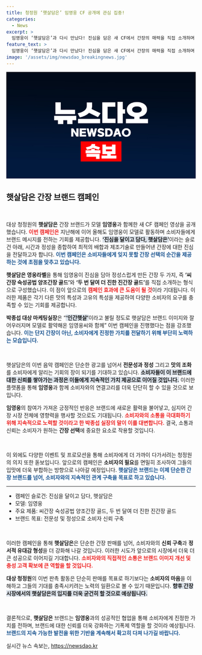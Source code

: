```yaml
---
title: 청정원 ‘햇살담은’ 임영웅 CF 공개에 관심 집중!
categories:
  - News
excerpt: >
  임영웅이 ‘햇살담은’과 다시 만났다! 진심을 담은 새 CF에서 간장의 매력을 직접 소개하며 소비자 마음을 사로잡는다. 그가 전하는 감동의 메시지, 놓치지 마세요!
feature_text: >
  임영웅이 ‘햇살담은’과 다시 만났다! 진심을 담은 새 CF에서 간장의 매력을 직접 소개하며 소비자 마음을 사로잡는다. 그가 전하는 감동의 메시지, 놓치지 마세요!
image: '/assets/img/newsdao_breakingnews.jpg'
---
```


<p><img src="/assets/img/newsdao_breakingnews.jpg" alt="bookingtag 속보" /></p>

<h2 data-ke-size="size26">햇살담은 간장 브랜드 캠페인</h2>

<p data-ke-size="size16">&nbsp;</p>

<p>대상 청정원의 <b>햇살담은</b> 간장 브랜드가 모델 <b>임영웅</b>과 함께한 새 CF 캠페인 영상을 공개했습니다. <b><span style="color: #ee2323;">이번 캠페인은</span></b> 지난해에 이어 올해도 임영웅이 모델로 활동하며 소비자들에게 브랜드 메시지를 전하는 기회를 제공합니다. <b><span style="background-color: #21538527;">‘진심을 달이고 담다, 햇살담은’</span></b>이라는 슬로건 아래, 시간과 정성을 종합하여 최적의 배합과 제조기술로 만들어낸 간장에 대한 진심을 전달하고자 합니다. <b><span style="color: #1a5490;">이번 캠페인은 소비자들에게 잊지 못할 간장 선택의 순간을 제공하는 것에 초점을 맞추고 있습니다.</span></b></p>

<p><b>햇살담은 영웅라벨</b>을 통해 임영웅이 진심을 담아 정성스럽게 만든 간장 두 가지, 즉 <b>‘씨간장 숙성공법 양조간장 골드’</b>와 <b>‘두 번 달여 더 진한 진간장 골드’</b>를 직접 소개하는 형식으로 구성했습니다. 이 점이 앞으로의 <b><span style="color: #ee2323;">캠페인 효과에 큰 도움이 될 것</span></b>이라 기대됩니다. 이러한 제품은 각기 다른 맛의 특성과 고유의 특성을 제공하여 다양한 소비자의 요구를 충족할 수 있는 기회를 제공합니다.</p>

<p><b>박종섭 대상 마케팅실장</b>은 “<b><span style="background-color: #21538527;">‘인간햇살’</span></b>이라고 불릴 정도로 햇살담은 브랜드 이미지와 잘 어우러지며 모델로 활약해온 임영웅씨와 함께” 이번 캠페인을 진행했다는 점을 강조했습니다. <b><span style="color: #1a5490;">이는 단지 간장이 아닌, 소비자에게 진정한 가치를 전달하기 위해 부단히 노력하는 모습입니다.</span></b></p>

<p data-ke-size="size16">&nbsp;</p>

<p>햇살담은의 이번 음악 캠페인은 단순한 광고를 넘어서 <b>전문성과 정성</b> 그리고 <b>맛의 조화</b>를 소비자에게 알리는 기회의 장이 되기를 기대하고 있습니다. <b><span style="background-color: #21538527;">소비자들이 이 브랜드에 대한 신뢰를 쌓아가는 과정은 이들에게 지속적인 가치 제공으로 이어질 것입니다.</span></b> 이러한 플랫폼을 통해 <b>임영웅</b>과 함께 소비자와의 연결고리를 더욱 단단히 할 수 있을 것으로 보입니다. </p>

<p><b>임영웅</b>의 참여가 가져온 긍정적인 반응은 브랜드에 새로운 활력을 불어넣고, 심지어 간장 시장 전체에 영향력을 행사할 것으로도 기대됩니다. <b><span style="color: #ee2323;">소비자와의 소통을 극대화하기 위해 지속적으로 노력할 것이라고 한 박종섭 실장의 말이 이를 대변합니다.</span></b> 결국, 소통과 신뢰는 소비자가 원하는 <b>간장 선택</b>에 중요한 요소로 작용할 것입니다.</p>

<p data-ke-size="size16">&nbsp;</p>

<p>이 외에도 다양한 이벤트 및 프로모션을 통해 소비자에게 더 가까이 다가서려는 청정원의 의지 또한 돋보입니다. 앞으로의 캠페인은 <b>소비자의 필요</b>를 면밀히 조사하여 그들의 입맛에 더욱 부합하는 방향으로 나아갈 예정입니다. <b><span style="color: #1a5490;">햇살담은 브랜드는 이제 단순한 간장 브랜드를 넘어, 소비자와의 지속적인 관계 구축을 목표로 하고 있습니다.</span></b></p>

<hr>

<ul>
    <li>캠페인 슬로건: 진심을 달이고 담다, 햇살담은</li>
    <li>모델: 임영웅</li>
    <li>주요 제품: 씨간장 숙성공법 양조간장 골드, 두 번 달여 더 진한 진간장 골드</li>
    <li>브랜드 목표: 전문성 및 정성으로 소비자 신뢰 구축</li>
</ul>

<p data-ke-size="size16">&nbsp;</p>

<p>이러한 캠페인을 통해 <b>햇살담은</b>은 단순한 간장 판매를 넘어, 소비자와의 <b>신뢰 구축</b>과 <b>정서적 유대감 형성</b>을 더 강화해 나갈 것입니다. 이러한 시도가 앞으로의 시장에서 더욱 더 큰 성공으로 이어지길 기대합니다. <b><span style="color: #ee2323;">소비자와의 직접적인 소통은 브랜드 이미지 개선 및 충성 고객 확보에 큰 역할을 할 것입니다.</span></b> </p>

<p><b>대상 청정원</b>의 이번 판촉 활동은 단순히 판매를 목표로 하기보다는 <b>소비자의 마음</b>을 이해하고 그들의 기대를 충족시키려는 노력의 일환으로 볼 수 있기 때문입니다. <b><span style="background-color: #21538527;"> 향후 간장 시장에서의 햇살담은의 입지를 더욱 굳건히 할 것으로 예상됩니다.</span></b> </p>

<p data-ke-size="size16">&nbsp;</p>

<p>결론적으로, <b>햇살담은</b> 브랜드는 <b>임영웅</b>과의 성공적인 협업을 통해 소비자에게 진정한 가치를 전하며, 브랜드에 대한 신뢰를 더욱 강화하는 기폭제 역할을 할 것이라 예상됩니다. <b><span style="color: #1a5490;">브랜드의 지속 가능한 발전을 위한 기반을 계속해서 확고히 다져 나가길 바랍니다.</span></b></p>
실시간 뉴스 속보는, <a href="https://newsdao.kr" rel="dofollow">https://newsdao.kr</a>


